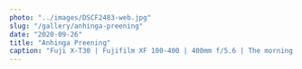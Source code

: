 ```yaml
---
photo: "../images/DSCF2483-web.jpg"
slug: "/gallery/anhinga-preening"
date: "2020-09-26"
title: "Anhinga Preening"
caption: "Fuji X-T30 | Fujifilm XF 100-400 | 400mm f/5.6 | The morning preening."
---
```

